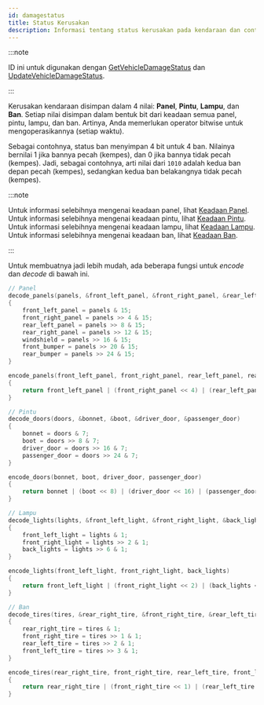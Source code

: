 ```yaml
---
id: damagestatus
title: Status Kerusakan
description: Informasi tentang status kerusakan pada kendaraan dan contoh kodenya.
---
```


:::note

ID ini untuk digunakan dengan [GetVehicleDamageStatus](../functions/GetVehicleDamageStatus) dan [UpdateVehicleDamageStatus](../functions/UpdateVehicleDamageStatus).

:::

Kerusakan kendaraan disimpan dalam 4 nilai: **Panel**, **Pintu**, **Lampu**, dan **Ban**. Setiap nilai disimpan dalam bentuk bit dari keadaan semua panel, pintu, lampu, dan ban. Artinya, Anda memerlukan operator bitwise untuk mengoperasikannya (setiap waktu).

Sebagai contohnya, status ban menyimpan 4 bit untuk 4 ban. Nilainya bernilai 1 jika bannya pecah (kempes), dan 0 jika bannya tidak pecah (kempes). Jadi, sebagai contohnya, arti nilai dari `1010` adalah kedua ban depan pecah (kempes), sedangkan kedua ban belakangnya tidak pecah (kempes).

:::note

Untuk informasi selebihnya mengenai keadaan panel, lihat [Keadaan Panel](../resources/panelstates).  
Untuk informasi selebihnya mengenai keadaan pintu, lihat [Keadaan Pintu](../resources/doorstates).  
Untuk informasi selebihnya mengenai keadaan lampu, lihat [Keadaan Lampu](../resources/lightstates).  
Untuk informasi selebihnya mengenai keadaan ban, lihat [Keadaan Ban](../resources/tirestates).

:::

Untuk membuatnya jadi lebih mudah, ada beberapa fungsi untuk _encode_ dan _decode_ di bawah ini.

```c
// Panel
decode_panels(panels, &front_left_panel, &front_right_panel, &rear_left_panel, &rear_right_panel, &windshield, &front_bumper, &rear_bumper)
{
    front_left_panel = panels & 15;
    front_right_panel = panels >> 4 & 15;
    rear_left_panel = panels >> 8 & 15;
    rear_right_panel = panels >> 12 & 15;
    windshield = panels >> 16 & 15;
    front_bumper = panels >> 20 & 15;
    rear_bumper = panels >> 24 & 15;
}

encode_panels(front_left_panel, front_right_panel, rear_left_panel, rear_right_panel, windshield, front_bumper, rear_bumper)
{
    return front_left_panel | (front_right_panel << 4) | (rear_left_panel << 8) | (rear_right_panel << 12) | (windshield << 16) | (front_bumper << 20) | (rear_bumper << 24);
}

// Pintu
decode_doors(doors, &bonnet, &boot, &driver_door, &passenger_door)
{
    bonnet = doors & 7;
    boot = doors >> 8 & 7;
    driver_door = doors >> 16 & 7;
    passenger_door = doors >> 24 & 7;
}

encode_doors(bonnet, boot, driver_door, passenger_door)
{
    return bonnet | (boot << 8) | (driver_door << 16) | (passenger_door << 24);
}

// Lampu
decode_lights(lights, &front_left_light, &front_right_light, &back_lights)
{
    front_left_light = lights & 1;
    front_right_light = lights >> 2 & 1;
    back_lights = lights >> 6 & 1;
}

encode_lights(front_left_light, front_right_light, back_lights)
{
    return front_left_light | (front_right_light << 2) | (back_lights << 6);
}

// Ban
decode_tires(tires, &rear_right_tire, &front_right_tire, &rear_left_tire, &front_left_tire)
{
    rear_right_tire = tires & 1;
    front_right_tire = tires >> 1 & 1;
    rear_left_tire = tires >> 2 & 1;
    front_left_tire = tires >> 3 & 1;
}

encode_tires(rear_right_tire, front_right_tire, rear_left_tire, front_left_tire)
{
    return rear_right_tire | (front_right_tire << 1) | (rear_left_tire << 2) | (front_left_tire << 3);
}
```
